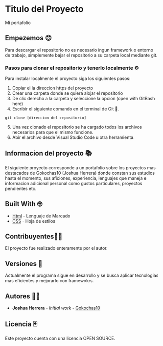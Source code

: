 # Titulo del Proyecto

Mi portafolio

## Empezemos 😊

Para descargar el repositorio no es necesario ingun framework o entorno de trabajo, simplemente bajar el repositorio a su carpeta local mediante git.

### Pasos para clonar el repositorio y tenerlo localmente ⚙️ 

Para instalar localmente el proyecto siga los siguientes pasos: 
1. Copiar el la direccion https del proyecto
2. Crear una carpeta donde  se quiera alojar el repositorio
3. De clic derecho a la carpeta y seleccione la opcion (open with GitBash here)
4. Escribir el siguiente comando en el terminal de Git  🚀.
```
git clone [direccion del repositorio]
```
5. Una vez clonado el repositorio se ha cargado todos los archivos necesarios para que el mismo funcione.
6. Abir el archivo desde Visual Studio Code u otra herramienta.

## Informacion del proyecto 📚

El siguiente proyecto corresponde a un portafolio sobre los proyectos mas destacados de Gokochas10 (Joshua Herrera) donde constan sus estudios hasta el momento, sus aficiones, experiencia, lenguajes que maneja e informacion adicional personal como gustos particulares, proyectos pendientes etc. 

## Built With 🤓

* [Html](https://lenguajehtml.com) - Lenguaje de Marcado
* [CSS](https://lenguajecss.com) - Hoja de estilos


## Contribuyentes💁‍♂️

El proyecto fue realizado enteramente por el autor.

## Versiones 👾 

Actualmente el programa sigue en desarrollo y se busca aplicar tecnologias mas eficientes y mejorarlo con framewokrs.

## Autores  🧑‍🔧 

* **Joshua Herrera** - *Initial work* - [Gokochas10](https://github.com/Gokochas10)

## Licencia 🃏 

Este proyecto cuenta con una licencia OPEN SOURCE.

